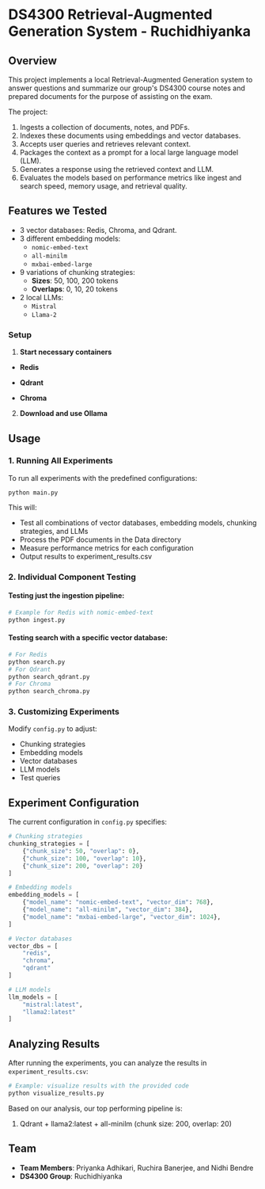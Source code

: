 # DS4300 Retrieval-Augmented Generation System - Ruchidhiyanka

## Overview
This project implements a local Retrieval-Augmented Generation system to answer questions and summarize our group's DS4300 course notes and prepared documents for the purpose of assisting on the exam. 

The project:
1. Ingests a collection of documents, notes, and PDFs.
2. Indexes these documents using embeddings and vector databases.
3. Accepts user queries and retrieves relevant context.
4. Packages the context as a prompt for a local large language model (LLM).
5. Generates a response using the retrieved context and LLM.
6. Evaluates the models based on performance metrics like ingest and search speed, memory usage, and retrieval quality.

## Features we Tested
- 3 vector databases: Redis, Chroma, and Qdrant.
- 3 different embedding models:
  - `nomic-embed-text`
  - `all-minilm`
  - `mxbai-embed-large`
- 9 variations of chunking strategies:
  - **Sizes**: 50, 100, 200 tokens
  - **Overlaps**: 0, 10, 20 tokens
- 2 local LLMs:
  - `Mistral`
  - `Llama-2`

### Setup

1. **Start necessary containers**
- **Redis**

- **Qdrant**

- **Chroma**

2. **Download and use Ollama**

## Usage
### 1. Running All Experiments
To run all experiments with the predefined configurations:
```
python main.py
```

This will:
- Test all combinations of vector databases, embedding models, chunking strategies, and LLMs
- Process the PDF documents in the Data directory
- Measure performance metrics for each configuration
- Output results to experiment_results.csv

### 2. Individual Component Testing
#### Testing just the ingestion pipeline:
```bash
# Example for Redis with nomic-embed-text
python ingest.py
```

#### Testing search with a specific vector database:
```bash
# For Redis
python search.py
# For Qdrant
python search_qdrant.py
# For Chroma
python search_chroma.py
```

### 3. Customizing Experiments
Modify `config.py` to adjust:
- Chunking strategies
- Embedding models
- Vector databases
- LLM models
- Test queries

## Experiment Configuration
The current configuration in `config.py` specifies:

```python
# Chunking strategies
chunking_strategies = [
    {"chunk_size": 50, "overlap": 0},
    {"chunk_size": 100, "overlap": 10},
    {"chunk_size": 200, "overlap": 20}
]

# Embedding models
embedding_models = [
    {"model_name": "nomic-embed-text", "vector_dim": 768},
    {"model_name": "all-minilm", "vector_dim": 384},
    {"model_name": "mxbai-embed-large", "vector_dim": 1024},
]

# Vector databases
vector_dbs = [
    "redis",
    "chroma",
    "qdrant"
]

# LLM models
llm_models = [
    "mistral:latest",
    "llama2:latest"
]
```

## Analyzing Results
After running the experiments, you can analyze the results in `experiment_results.csv`:

```bash
# Example: visualize results with the provided code
python visualize_results.py
```

Based on our analysis, our top performing pipeline is:
1. Qdrant + llama2:latest + all-minilm (chunk size: 200, overlap: 20)

## Team
- **Team Members**: Priyanka Adhikari, Ruchira Banerjee, and Nidhi Bendre
- **DS4300 Group**: Ruchidhiyanka
